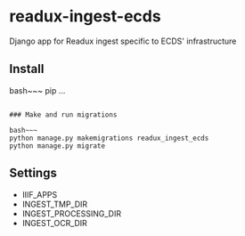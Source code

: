 # readux-ingest-ecds

Django app for Readux ingest specific to ECDS' infrastructure

## Install

bash~~~
pip ...
~~~

### Make and run migrations

bash~~~
python manage.py makemigrations readux_ingest_ecds
python manage.py migrate
~~~

## Settings

- IIIF_APPS
- INGEST_TMP_DIR
- INGEST_PROCESSING_DIR
- INGEST_OCR_DIR
